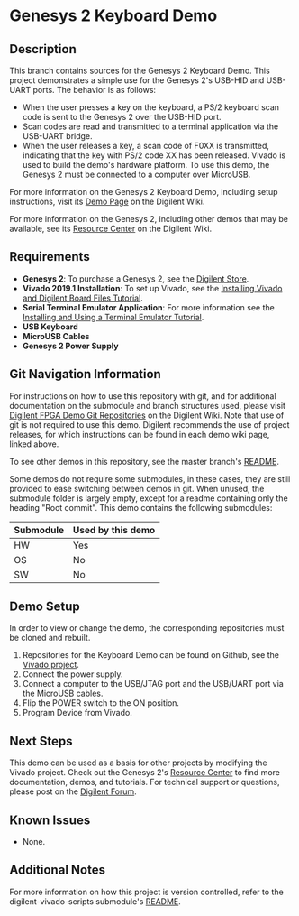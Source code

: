 Genesys 2 Keyboard Demo
==========================

Description
-----------
This branch contains sources for the Genesys 2 Keyboard Demo. This project demonstrates a simple use for the Genesys 2's USB-HID and USB-UART ports. The behavior is as follows:
* When the user presses a key on the keyboard, a PS/2 keyboard scan code is sent to the Genesys 2 over the USB-HID port.
* Scan codes are read and transmitted to a terminal application via the USB-UART bridge.
* When the user releases a key, a scan code of F0XX is transmitted, indicating that the key with PS/2 code XX has been released.
Vivado is used to build the demo's hardware platform.  To use this demo, the Genesys 2 must be connected to a computer over MicroUSB.

For more information on the Genesys 2 Keyboard Demo, including setup instructions, visit its [Demo Page](https://digilent.com/reference/programmable-logic/genesys-2/demos/keyboard) on the Digilent Wiki.

For more information on the Genesys 2, including other demos that may be available, see its [Resource Center](https://digilent.com/reference/programmable-logic/genesys-2/start) on the Digilent Wiki.

Requirements
------------
* **Genesys 2**: To purchase a Genesys 2, see the [Digilent Store](https://digilent.com/shop/genesys-2-kintex-7-fpga-development-board/).
* **Vivado 2019.1 Installation**: To set up Vivado, see the [Installing Vivado and Digilent Board Files Tutorial](https://reference.digilentinc.com/vivado/installing-vivado/start).
* **Serial Terminal Emulator Application**: For more information see the [Installing and Using a Terminal Emulator Tutorial](https://reference.digilentinc.com/learn/programmable-logic/tutorials/tera-term).
* **USB Keyboard**
* **MicroUSB Cables**
* **Genesys 2 Power Supply**

Git Navigation Information
--------------------------
For instructions on how to use this repository with git, and for additional documentation on the submodule and branch structures used, please visit [Digilent FPGA Demo Git Repositories](https://reference.digilentinc.com/reference/programmable-logic/documents/git) on the Digilent Wiki. Note that use of git is not required to use this demo. Digilent recommends the use of project releases, for which instructions can be found in each demo wiki page, linked above.

To see other demos in this repository, see the master branch's [README](https://github.com/Digilent/Genesys-2).

Some demos do not require some submodules, in these cases, they are still provided to ease switching between demos in git. When unused, the submodule folder is largely empty, except for a readme containing only the heading "Root commit". This demo contains the following submodules:

| Submodule | Used by this demo |
|-----------|-------------------|
| HW        | Yes      |
| OS        | No       |
| SW        | No      |

Demo Setup
----------
In order to view or change the demo, the corresponding repositories must be cloned and rebuilt.

1. Repositories for the Keyboard Demo can be found on Github, see the [Vivado project](https://github.com/Digilent/Genesys-2-HW/tree/Keyboard/master).
2. Connect the power supply.
3. Connect a computer to the USB/JTAG port and the USB/UART port via the MicroUSB cables.
4. Flip the POWER switch to the ON position.
5. Program Device from Vivado.

Next Steps
----------
This demo can be used as a basis for other projects by modifying the Vivado project.
Check out the Genesys 2's [Resource Center](https://reference.digilentinc.com/programmable-logic/genesys-2/start) to find more documentation, demos, and tutorials.
For technical support or questions, please post on the [Digilent Forum](forum.digilentinc.com).

Known Issues
------------
* None.

Additional Notes
----------------
For more information on how this project is version controlled, refer to the digilent-vivado-scripts submodule's [README](https://github.com/digilent/digilent-vivado-scripts).

